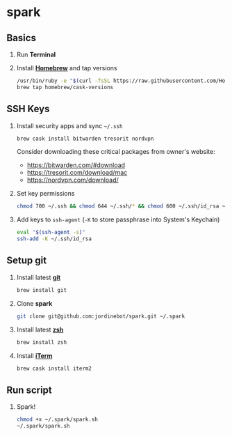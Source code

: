 # spark

## Basics

1. Run **Terminal**

1. Install **[Homebrew](https://brew.sh)** and tap versions
   
    ```sh
    /usr/bin/ruby -e "$(curl -fsSL https://raw.githubusercontent.com/Homebrew/install/master/install)"
    brew tap homebrew/cask-versions
    ```
    
## SSH Keys
    
1. Install security apps and sync `~/.ssh` 

    ```sh
    brew cask install bitwarden tresorit nordvpn
    ```
    Consider downloading these critical packages from owner's website:
    
    * https://bitwarden.com/#download
    * https://tresorit.com/download/mac
    * https://nordvpn.com/download/
    
    
1. Set key permissions

    ```sh
    chmod 700 ~/.ssh && chmod 644 ~/.ssh/* && chmod 600 ~/.ssh/id_rsa ~/.ssh/*.pem
    ```

1. Add keys to `ssh-agent` (`-K` to store passphrase into System's Keychain)

    ```sh
    eval "$(ssh-agent -s)"
    ssh-add -K ~/.ssh/id_rsa
    ```

## Setup git
1. Install latest **[git](https://git-scm.com/)**
    
    ```sh
    brew install git
    ```
    
1. Clone **spark**

    ```sh
    git clone git@github.com:jordinebot/spark.git ~/.spark
    ```
    
1. Install latest **[zsh](http://zsh.sourceforge.net)**

    ```sh
    brew install zsh
    ```

1. Install **[iTerm](https://iterm2.com/)**

    ```sh
    brew cask install iterm2
    ```

## Run script
1. Spark!

    ```sh
    chmod +x ~/.spark/spark.sh
    ~/.spark/spark.sh
    ```
    

